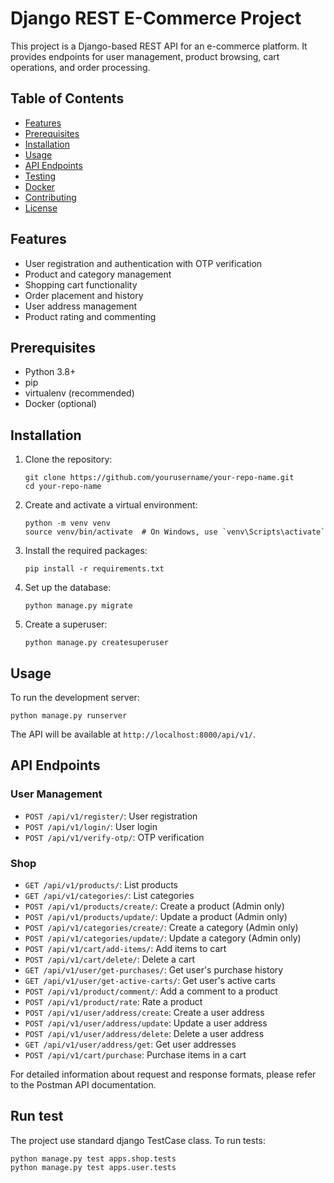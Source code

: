 # Django REST E-Commerce Project

This project is a Django-based REST API for an e-commerce platform. It provides endpoints for user management, product browsing, cart operations, and order processing.

## Table of Contents

- [Features](#features)
- [Prerequisites](#prerequisites)
- [Installation](#installation)
- [Usage](#usage)
- [API Endpoints](#api-endpoints)
- [Testing](#testing)
- [Docker](#docker)
- [Contributing](#contributing)
- [License](#license)

## Features

- User registration and authentication with OTP verification
- Product and category management
- Shopping cart functionality
- Order placement and history
- User address management
- Product rating and commenting

## Prerequisites

- Python 3.8+
- pip
- virtualenv (recommended)
- Docker (optional)

## Installation

1. Clone the repository:
   ```
   git clone https://github.com/yourusername/your-repo-name.git
   cd your-repo-name
   ```

2. Create and activate a virtual environment:
   ```
   python -m venv venv
   source venv/bin/activate  # On Windows, use `venv\Scripts\activate`
   ```

3. Install the required packages:
   ```
   pip install -r requirements.txt
   ```

4. Set up the database:
   ```
   python manage.py migrate
   ```

5. Create a superuser:
   ```
   python manage.py createsuperuser
   ```

## Usage

To run the development server:

```
python manage.py runserver
```

The API will be available at `http://localhost:8000/api/v1/`.

## API Endpoints

### User Management
- `POST /api/v1/register/`: User registration
- `POST /api/v1/login/`: User login
- `POST /api/v1/verify-otp/`: OTP verification

### Shop
- `GET /api/v1/products/`: List products
- `GET /api/v1/categories/`: List categories
- `POST /api/v1/products/create/`: Create a product (Admin only)
- `POST /api/v1/products/update/`: Update a product (Admin only)
- `POST /api/v1/categories/create/`: Create a category (Admin only)
- `POST /api/v1/categories/update/`: Update a category (Admin only)
- `POST /api/v1/cart/add-items/`: Add items to cart
- `POST /api/v1/cart/delete/`: Delete a cart
- `GET /api/v1/user/get-purchases/`: Get user's purchase history
- `GET /api/v1/user/get-active-carts/`: Get user's active carts
- `POST /api/v1/product/comment/`: Add a comment to a product
- `POST /api/v1/product/rate`: Rate a product
- `POST /api/v1/user/address/create`: Create a user address
- `POST /api/v1/user/address/update`: Update a user address
- `POST /api/v1/user/address/delete`: Delete a user address
- `GET /api/v1/user/address/get`: Get user addresses
- `POST /api/v1/cart/purchase`: Purchase items in a cart

For detailed information about request and response formats, please refer to the Postman API documentation.

## Run test
The project use standard django TestCase class. To run tests:
```
python manage.py test apps.shop.tests 
python manage.py test apps.user.tests 
```
